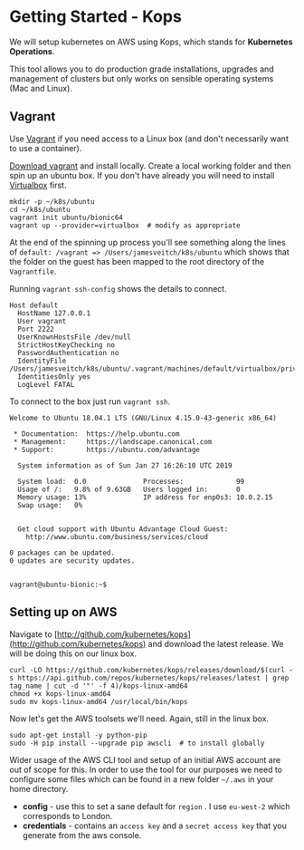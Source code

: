 # Getting Started - Kops

We will setup kubernetes on AWS using Kops, which stands for **Kubernetes Operations**.

This tool allows you to do production grade installations, upgrades and management of clusters but only works on sensible operating systems \(Mac and Linux\).

## Vagrant

Use [Vagrant](https://www.vagrantup.com) if you need access to a Linux box \(and don't necessarily want to use a container\).

[Download vagrant](https://www.vagrantup.com/downloads.html) and install locally. Create a local working folder and then spin up an ubuntu box. If you don't have already you will need to install [Virtualbox](https://www.virtualbox.org) first.

```
mkdir -p ~/k8s/ubuntu
cd ~/k8s/ubuntu
vagrant init ubuntu/bionic64
vagrant up --provider=virtualbox  # modify as appropriate
```

At the end of the spinning up process you'll see something along the lines of `default: /vagrant => /Users/jamesveitch/k8s/ubuntu` which shows that the folder on the guest has been mapped to the root directory of the `Vagrantfile`.

Running `vagrant ssh-config` shows the details to connect.

```
Host default
  HostName 127.0.0.1
  User vagrant
  Port 2222
  UserKnownHostsFile /dev/null
  StrictHostKeyChecking no
  PasswordAuthentication no
  IdentityFile /Users/jamesveitch/k8s/ubuntu/.vagrant/machines/default/virtualbox/private_key
  IdentitiesOnly yes
  LogLevel FATAL
```

To connect to the box just run `vagrant ssh`.

```
Welcome to Ubuntu 18.04.1 LTS (GNU/Linux 4.15.0-43-generic x86_64)

 * Documentation:  https://help.ubuntu.com
 * Management:     https://landscape.canonical.com
 * Support:        https://ubuntu.com/advantage

  System information as of Sun Jan 27 16:26:10 UTC 2019

  System load:  0.0              Processes:             99
  Usage of /:   9.8% of 9.63GB   Users logged in:       0
  Memory usage: 13%              IP address for enp0s3: 10.0.2.15
  Swap usage:   0%


  Get cloud support with Ubuntu Advantage Cloud Guest:
    http://www.ubuntu.com/business/services/cloud

0 packages can be updated.
0 updates are security updates.


vagrant@ubuntu-bionic:~$
```

## Setting up on AWS

Navigate to [http://github.com/kubernetes/kops](http://github.com/kubernetes/kops) and download the latest release. We will be doing this on our linux box.

```
curl -LO https://github.com/kubernetes/kops/releases/download/$(curl -s https://api.github.com/repos/kubernetes/kops/releases/latest | grep tag_name | cut -d '"' -f 4)/kops-linux-amd64
chmod +x kops-linux-amd64
sudo mv kops-linux-amd64 /usr/local/bin/kops
```

Now let's get the AWS toolsets we'll need. Again, still in the linux box.

```
sudo apt-get install -y python-pip
sudo -H pip install --upgrade pip awscli  # to install globally
```

Wider usage of the AWS CLI tool and setup of an initial AWS account are out of scope for this. In order to use the tool for our purposes we need to configure some files which can be found in a new folder `~/.aws` in your home directory.

* **config** - use this to set a sane default for `region` . I use `eu-west-2` which corresponds to London.
* **credentials** - contains an `access key` and a `secret access key` that you generate from the aws console.



